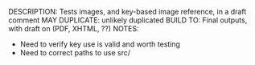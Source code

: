 DESCRIPTION: Tests images, and key-based image reference, in a draft comment
MAY DUPLICATE: unlikely duplicated
BUILD TO: Final outputs, with draft on (PDF, XHTML, ??)
NOTES: 
* Need to verify key use is valid and worth testing
* Need to correct paths to use src/
